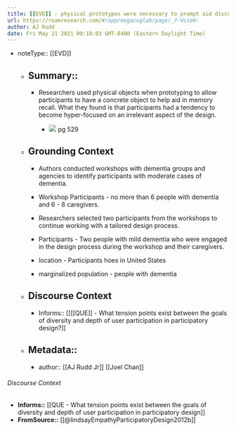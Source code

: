```yaml
---
title: [[EVD]] - physical prototypes were necessary to prompt aid discussion with codesigners with dementia, but also led to fixation on unfinished aspects of the design - [[@lindsayEmpathyParticipatoryDesign2012b]]
url: https://roamresearch.com/#/app/megacoglab/page/_7-VcieH-
author: AJ Rudd
date: Fri May 21 2021 09:18:03 GMT-0400 (Eastern Daylight Time)
---
```


- noteType:: [[EVD]]

    - ## Summary::

        - Researchers used physical objects when prototyping to allow participants to have a concrete object to help aid in memory recall. What they found is that participants had a tendency to become hyper-focused on an irrelevant aspect of the design.

            - ![](https://firebasestorage.googleapis.com/v0/b/firescript-577a2.appspot.com/o/imgs%2Fapp%2Fmegacoglab%2FH7KiNf5mF5.png?alt=media&token=1bfcee9f-4989-4062-8ab8-e6e19f2accc9) pg 529

    - ## **Grounding Context**

        - Authors conducted workshops with dementia groups and agencies to identify participants with moderate cases of dementia.

        - Workshop Participants - no more than 6 people with dementia and 6 - 8 caregivers.

        - Researchers selected two participants from the workshops to continue working with a tailored design process.

        - Participants - Two people with mild dementia who were engaged in the design process during the workshop and their caregivers.

        - location - Participants hoes in United States

        - marginalized population - people with dementia

    - ## **Discourse Context**

        - Informs:: [[[[QUE]] - What tension points exist between the goals of diversity and depth of user participation in participatory design?]]

    - ## Metadata::

        - author:: [[AJ Rudd Jr]] [[Joel Chan]]

###### Discourse Context

- **Informs::** [[QUE - What tension points exist between the goals of diversity and depth of user participation in participatory design]]
- **FromSource::** [[@lindsayEmpathyParticipatoryDesign2012b]]

